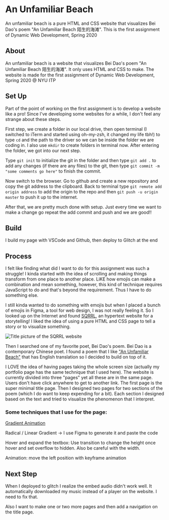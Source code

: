 # An Unfamiliar Beach

An unfamiliar beach is a pure HTML and CSS website that visualizes Bei Dao's poem "An Unfamiliar Beach 陌生的海滩". This is the first assignment of Dynamic Web Development, Spring 2020

## About

An unfamiliar beach is a website that visualizes Bei Dao's poem "An Unfamiliar Beach 陌生的海滩". It only uses HTML and CSS to make. The website is made for the first assignment of Dynamic Web Development, Spring 2020 @ NYU ITP

## Set Up

Part of the point of working on the first assignment is to develop a website like a pro! Since I've developing some websites for a while, I don't feel any strange about these steps.

First step, we create a folder in our local drive, then open terminal (I switched to iTerm and started using oh-my-zsh, it changed my life tbh!) to type `cd` and the path to the driver so we can be inside the folder we are coding in. I also use `mkdir` to create folders in terminal now. After entering the folder, we got into our next step.

Type `git init` to initialize the git in the folder and then type `git add .` to add any changes (if there are any files) to the git, then type `git commit -m "some comments go here"` to finish the commit. 

Now switch to the browser. Go to github and create a new repository and copy the git address to the clipboard. Back to terminal type `git remote add origin address` to add the origin to the repo and then `git push -u origin master` to push it up to the internet. 

After that, we are pretty much done with setup. Just every time we want to make a change go repeat the add commit and push and we are good!! 

## Build
I build my page with VSCode and Github, then deploy to Glitch at the end

## Process
I felt like finding what did I want to do for this assignment was such a struggle! I kinda started with the idea of scrolling and making things transform from one place to another place. LiKE how emojis can make a combination and mean something, however, this kind of technique requires JavaScript to do and that's beyond the requirement. Thus I have to do something else.

I still kinda wanted to do something with emojis but when I placed a bunch of emojis in Figma, a tool for web design, I was not really feeling it. So I looked up on the Internet and found [SQRRL](http://www.john-russell.org/sqrrl.html), an hypertext website for a storytelling! I liked the idea of using a pure HTML and CSS page to tell a story or to visualize something. 

![Title picture of the SQRRL website](http://www.john-russell.org/SQRRL/SQRRL_ANIM_ANGEL_cyborg.gif)

Then I searched one of my favorite poet, Bei Dao's poem. Bei Dao is a contemporary Chinese poet. I found a poem that I like ["An Unfamiliar Beach"](http://wenxue.chnart.com/index.php?m=content&c=index&a=show&catid=182&id=5148) that has English translation so I decided to build on top of it.

I LOVE the idea of having pages taking the whole screen size (actually my portfolio page has the same technique that I used here). The website is currently divided into three "pages" yet all these are in the same page. Users don't have click anywhere to get to another link. The first page is the super minimal title page. Then I designed two pages for two sections of the poem (which I do want to keep expending for a bit). Each section I designed based on the text and tried to visualize the phenomenon that I interpret.

### Some techniques that I use for the page: 

[Gradient Animation](https://www.gradient-animator.com/)

Radical / Linear Gradient -> I use Figma to generate it and paste the code

Hover and expand the textbox: Use transition to change the height once hover and set overflow to hidden. Also be careful with the width. 

Animation: move the left position with keyframe animation

## Next Step

When I deployed to glitch I realize the embed audio didn't work well. It automatically downloaded my music instead of a player on the website. I need to fix that.

Also I want to make one or two more pages and then add a navigation on the title page. 